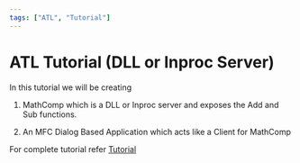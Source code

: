 ```yaml
---
tags: ["ATL", "Tutorial"]
---
```


# ATL Tutorial (DLL or Inproc Server)

In this tutorial we will be creating

1. MathComp which is a DLL or Inproc server and exposes the Add and Sub functions.

2. An MFC Dialog Based Application which acts like a Client for MathComp

For complete tutorial refer [Tutorial](/docs/COM-ATL/ATL)
